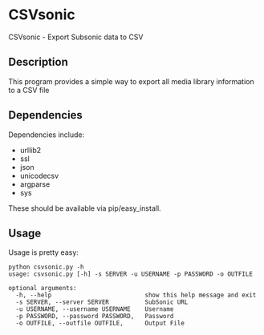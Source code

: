 # CSVsonic
CSVsonic - Export Subsonic data to CSV

## Description
This program provides a simple way to export all media library information to a CSV file

## Dependencies
Dependencies include:

- urllib2
- ssl
- json
- unicodecsv
- argparse
- sys

These should be available via pip/easy_install.

## Usage
Usage is pretty easy:

```
python csvsonic.py -h
usage: csvsonic.py [-h] -s SERVER -u USERNAME -p PASSWORD -o OUTFILE

optional arguments:
  -h, --help                          show this help message and exit
  -s SERVER, --server SERVER          SubSonic URL
  -u USERNAME, --username USERNAME    Username
  -p PASSWORD, --password PASSWORD,   Password
  -o OUTFILE, --outfile OUTFILE,      Output File
```

